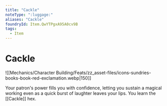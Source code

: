 ```yaml
---
title: "Cackle"
noteType: ":luggage:"
aliases: "Cackle"
foundryId: Item.QwYTPgxA95A0cv9B
tags:
  - Item
---
```


# Cackle
![[Mechanics/Character Building/Feats/zz_asset-files/icons-sundries-books-book-red-exclamation.webp|150]]

Your patron's power fills you with confidence, letting you sustain a magical working even as a quick burst of laughter leaves your lips. You learn the [[Cackle]] hex.
